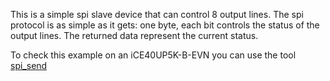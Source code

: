 This is a simple spi slave device that can control 8 output lines. The spi protocol is as simple as it gets: one byte, each bit controls the status of the output lines. The returned data represent the current status.

To check this example on an iCE40UP5K-B-EVN you can use the tool [spi_send](../../../../test/c/spitools/spi_send.c)